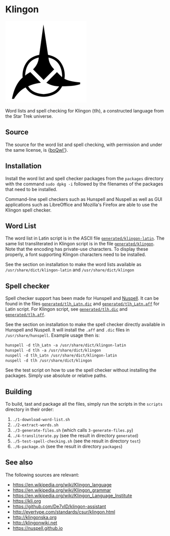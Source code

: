 # Klingon

![Klingon logo](images/logo.png?raw=true)

Word lists and spell checking for Klingon (tlh), a constructed language from the
Star Trek universe.


## Source

The source for the word list and spell checking, with permission and under the
same license, is {[boQwI'](https://github.com/De7vID/klingon-assistant)}.


## Installation

Install the word list and spell checker packages from the `packages` directory
with the command `sudo dpkg -i` followed by the filenames of the packages that
need to be installed.

Command-line spell checkers such as Hunspell and Nuspell as well as GUI
applications such as LibreOffice and Mozilla's Firefox are able to use the
Klingon spell checker.


## Word List

The word list in Latin script is in the ASCII file
[`generated/klingon-latin`](generated/klingon-latin). The same list
transliterated in Klingon script is in the file
[`generated/klingon`](generated/klingon). Note that the encoding has private-use
characters. To display these properly, a font supporting Klingon characters need
to be installed.

See the section on installation to make the word lists available as
`/usr/share/dict/klingon-latin` and `/usr/share/dict/klingon`


## Spell checker

Spell checker support has been made for Hunspell and
[Nuspell](https://nuspell.github.io/). It can be found in the files
[`generated/tlh_Latn.dic`](generated/tlh_Latn.dic) and
[`generated/tlh_Latn.aff`](generated/tlh_Latn.aff) for Latin script. For Klingon
script, see [`generated/tlh.dic`](generated/tlh.dic) and
[`generated/tlh.aff`](generated/tlh.aff).

See the section on installation to make the spell checker directly available in
Hunspell and Nuspell. It will install the `.aff` and `.dic` files in
`/usr/share/hunspell`. Example usage then is:

    hunspell -d tlh_Latn -a /usr/share/dict/klingon-latin
    hunspell -d tlh -a /usr/share/dict/klingon
    nuspell -d tlh_Latn /usr/share/dict/klingon-latin
    nuspell -d tlh /usr/share/dict/klingon

See the test script on how to use the spell checker without installing the
packages. Simply use absolute or relative paths.


## Building

To build, tast and package all the files, simply run the scripts in the
`scripts` directory in their order:
1. `./1-download-word-list.sh`
2. `./2-extract-words.sh`
3. `./3-generate-files.sh` (which calls `3-generate-files.py`)
4. `./4-transliterate.py` (see the result in directory `generated`)
5. `./5-test-spell-checking.sh` (see the result in directory `test`)
6. `./6-package.sh` (see the result in directory `packages`)


## See also

The following sources are relevant:
* https://en.wikipedia.org/wiki/Klingon_language
* https://en.wikipedia.org/wiki/Klingon_grammar
* https://en.wikipedia.org/wiki/Klingon_Language_Institute
* https://kli.org
* https://github.com/De7vID/klingon-assistant
* http://evertype.com/standards/csur/klingon.html
* http://klingonska.org
* http://klingonwiki.net
* https://nuspell.github.io

